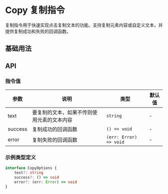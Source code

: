 # Copy 复制指令

复制指令用于快速实现点击复制文本的功能。支持复制元素内容或自定义文本，并提供复制成功和失败的回调函数。

## 基础用法

<demo vue="./example/index.vue" />

## API

### 指令值

| 参数    | 说明                                       | 类型                   | 默认值 |
| ------- | ------------------------------------------ | ---------------------- | ------ |
| text    | 要复制的文本，如果不传则使用元素的文本内容 | `string`               | -      |
| success | 复制成功的回调函数                         | `() => void`           | -      |
| error   | 复制失败的回调函数                         | `(err: Error) => void` | -      |

### 示例类型定义

```ts
interface CopyOptions {
	text?: string
	success?: () => void
	error?: (err: Error) => void
}
```
